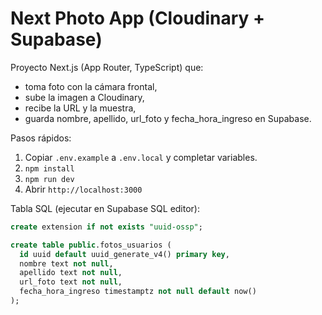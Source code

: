 # Next Photo App (Cloudinary + Supabase)

Proyecto Next.js (App Router, TypeScript) que:
- toma foto con la cámara frontal,
- sube la imagen a Cloudinary,
- recibe la URL y la muestra,
- guarda nombre, apellido, url_foto y fecha_hora_ingreso en Supabase.

Pasos rápidos:
1. Copiar `.env.example` a `.env.local` y completar variables.
2. `npm install`
3. `npm run dev`
4. Abrir `http://localhost:3000`

Tabla SQL (ejecutar en Supabase SQL editor):

```sql
create extension if not exists "uuid-ossp";

create table public.fotos_usuarios (
  id uuid default uuid_generate_v4() primary key,
  nombre text not null,
  apellido text not null,
  url_foto text not null,
  fecha_hora_ingreso timestamptz not null default now()
);
```
